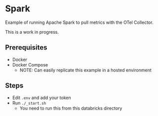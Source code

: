 # Spark
Example of running Apache Spark to pull metrics with the OTel Collector.

This is a work in progress.

## Prerequisites
* Docker
* Docker Compose
  * NOTE: Can easily replicate this example in a hosted environment

## Steps
* Edit ```.env``` and add your token
* Run ```./_start.sh```
  * You need to run this from this databricks directory

